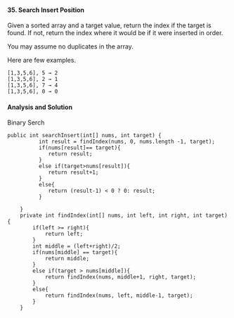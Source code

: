 #### 35. Search Insert Position
Given a sorted array and a target value, return the index if the target is found. If not, return the index where it would be if it were inserted in order.

You may assume no duplicates in the array.

Here are few examples.

~~~
[1,3,5,6], 5 → 2
[1,3,5,6], 2 → 1
[1,3,5,6], 7 → 4
[1,3,5,6], 0 → 0
~~~

#### Analysis and Solution
Binary Serch
  
~~~
public int searchInsert(int[] nums, int target) {
          int result = findIndex(nums, 0, nums.length -1, target);
          if(nums[result]== target){
             return result;
          }
          else if(target>nums[result]){
             return result+1;
          }
          else{
             return (result-1) < 0 ? 0: result;
          }
        
    }
    private int findIndex(int[] nums, int left, int right, int target){
        if(left >= right){
            return left;
        }
        int middle = (left+right)/2;
        if(nums[middle] == target){
            return middle;
        }
        else if(target > nums[middle]){
            return findIndex(nums, middle+1, right, target);
        }
        else{
            return findIndex(nums, left, middle-1, target);
        }
    }
 ~~~